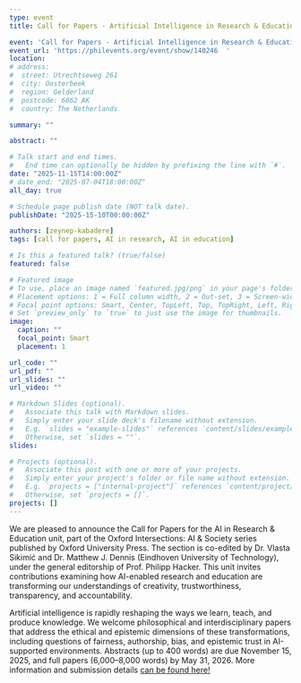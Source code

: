 ```yaml
---
type: event
title: Call for Papers - Artificial Intelligence in Research & Education

event: 'Call for Papers - Artificial Intelligence in Research & Education'
event_url: 'https://philevents.org/event/show/140246  '
location:  
# address:
#  street: Utrechtseweg 261
#  city: Oosterbeek
#  region: Gelderland
#  postcode: 6862 AK
#  country: The Netherlands

summary: ""

abstract: ""

# Talk start and end times.
#   End time can optionally be hidden by prefixing the line with `#`.
date: "2025-11-15T14:00:00Z"
# date_end: "2025-07-04T18:00:00Z"
all_day: true

# Schedule page publish date (NOT talk date).
publishDate: "2025-15-10T00:00:00Z"

authors: [zeynep-kabadere]
tags: [call for papers, AI in research, AI in education]

# Is this a featured talk? (true/false)
featured: false

# Featured image
# To use, place an image named `featured.jpg/png` in your page's folder.
# Placement options: 1 = Full column width, 2 = Out-set, 3 = Screen-width
# Focal point options: Smart, Center, TopLeft, Top, TopRight, Left, Right, BottomLeft, Bottom, BottomRight
# Set `preview_only` to `true` to just use the image for thumbnails.
image:
  caption: ""
  focal_point: Smart
  placement: 1

url_code: ""
url_pdf: ""
url_slides: ""
url_video: ""

# Markdown Slides (optional).
#   Associate this talk with Markdown slides.
#   Simply enter your slide deck's filename without extension.
#   E.g. `slides = "example-slides"` references `content/slides/example-slides.md`.
#   Otherwise, set `slides = ""`.
slides:

# Projects (optional).
#   Associate this post with one or more of your projects.
#   Simply enter your project's folder or file name without extension.
#   E.g. `projects = ["internal-project"]` references `content/project/deep-learning/index.md`.
#   Otherwise, set `projects = []`.
projects: []
---
```

We are pleased to announce the Call for Papers for the AI in Research & Education unit, part of the Oxford Intersections: AI & Society series published by Oxford University Press. The section is co-edited by Dr. Vlasta Sikimić and Dr. Matthew J. Dennis (Eindhoven University of Technology), under the general editorship of Prof. Philipp Hacker. This unit invites contributions examining how AI-enabled research and education are transforming our understandings of creativity, trustworthiness, transparency, and accountability. 

Artificial intelligence is rapidly reshaping the ways we learn, teach, and produce knowledge. We welcome philosophical and interdisciplinary papers that address the ethical and epistemic dimensions of these transformations, including questions of fairness, authorship, bias, and epistemic trust in AI-supported environments. 
 Abstracts (up to 400 words) are due November 15, 2025, and full papers (6,000–8,000 words) by May 31, 2026. 
 More information and submission details [can be found here! ](https://philevents.org/event/show/140246 )
